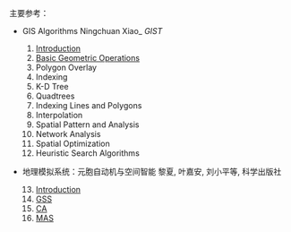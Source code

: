 主要参考：
+ GIS Algorithms Ningchuan Xiao_ _GIST_

  1. [Introduction](./01.md)
  2. [Basic Geometric Operations](./02.md)
  3. Polygon Overlay
  4. Indexing
  5. K-D Tree
  6. Quadtrees
  7. Indexing Lines and Polygons
  8. Interpolation
  9. Spatial Pattern and Analysis
  10. Network Analysis
  11. Spatial Optimization
  12. Heuristic Search Algorithms

+ 地理模拟系统：元胞自动机与空间智能 黎夏, 叶嘉安, 刘小平等, 科学出版社
  
  13. [Introduction](./13.md)
  14. [GSS](./14.md)
  15. [CA](./15.md)
  16. [MAS](./16.md)